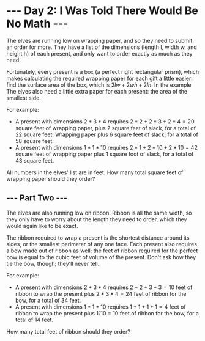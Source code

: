 # --- Day 2: I Was Told There Would Be No Math ---

The elves are running low on wrapping paper, and so they need to submit an order
for more. They have a list of the dimensions (length l, width w, and height h) of
each present, and only want to order exactly as much as they need.

Fortunately, every present is a box (a perfect right rectangular prism), which
makes calculating the required wrapping paper for each gift a little easier:
find the surface area of the box, which is $2lw + 2wh + 2lh$. In the example
The elves also need a little extra paper for each present: the area of the smallest
side.

For example:

- A present with dimensions $2 * 3 * 4$ requires $2 * 2 + 2 * 3 + 2 * 4 = 20$
  square feet of wrapping paper, plus 2 square feet of slack, for a total of 22
  square feet. Wrapping paper plus 6 square feet of slack, for a total of 58
  square feet.
- A present with dimensions $1 * 1 * 10$ requires $2 * 1 + 2 * 10 + 2 * 10 = 42$
  square feet of wrapping paper plus 1 square foot of slack, for a total of 43
  square feet.

All numbers in the elves' list are in feet.
How many total square feet of wrapping paper should they order?

## --- Part Two ---

The elves are also running low on ribbon. Ribbon is all the same width, so they
only have to worry about the length they need to order, which they would again
like to be exact.

The ribbon required to wrap a present is the shortest distance around its sides,
or the smallest perimeter of any one face. Each present also requires a bow made
out of ribbon as well; the feet of ribbon required for the perfect bow is equal
to the cubic feet of volume of the present. Don't ask how they tie the bow, though;
they'll never tell.

For example:

- A present with dimensions $2 * 3 * 4$ requires $2+2+3+3 = 10$ feet of ribbon
  to wrap the present plus $2 * 3 * 4 = 24$ feet of ribbon for the bow,
  for a total of 34 feet.
- A present with dimensions $1 * 1 * 10$ requires $1 + 1 + 1 + 1 = 4$ feet of
  ribbon to wrap the present plus 1*1*10 = 10 feet of ribbon for the bow,
  for a total of 14 feet.

How many total feet of ribbon should they order?
